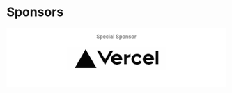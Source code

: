 # Sponsors

![Sponsors](https://raw.githubusercontent.com/codinasion/sponsors/sponsors/sponsors.svg)

